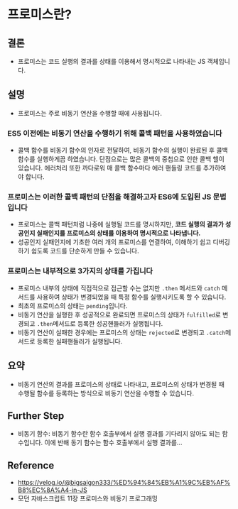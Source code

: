# 프로미스란?

## 결론

- 프로미스는 코드 실행의 결과를 상태를 이용해서 명시적으로 나타내는 JS 객체입니다.

## 설명

- 프로미스는 주로 비동기 연산을 수행할 때에 사용됩니다.

### ES5 이전에는 비동기 연산을 수행하기 위해 콜백 패턴을 사용하였습니다

- 콜백 함수를 비동기 함수의 인자로 전달하여, 비동기 함수의 실행이 완료된 후 콜백 함수를 실행하게끔 하였습니다. 단점으로는 많은 콜백의 중첩으로 인한 콜백 헬이 있습니다. 에러처리 또한 까다로워 매 콜백 함수마다 에러 핸들링 코드를 추가하여야 합니다.

### 프로미스는 이러한 콜백 패턴의 단점을 해결하고자 ES6에 도입된 JS 문법입니다

- 프로미스는 콜백 패턴처럼 나중에 실행될 코드를 명시하지만, **코드 실행의 결과가 성공인지 실패인지를 프로미스의 상태를 이용하여 명시적으로 나타냅니다.**
- 성공인지 실패인지에 기초한 여러 개의 프로미스를 연결하여, 이해하기 쉽고 디버깅하기 쉽도록 코드를 단순하게 만들 수 있습니다.

### 프로미스는 내부적으로 3가지의 상태를 가집니다

- 프로미스 내부의 상태에 직접적으로 접근할 수는 없지만 `.then` 메서드와 `catch` 메서드를 사용하여 상태가 변경되었을 때 특정 함수를 실행시키도록 할 수 있습니다.
- 최초의 프로미스의 상태는 `pending`입니다.
- 비동기 연산을 실행한 후 성공적으로 완료되면 프로미스의 상태가 `fulfilled`로 변경되고 `.then`메서드로 등록한 성공핸들러가 실행됩니다.
- 비동기 연산이 실패한 경우에는 프로미스의 상태는 `rejected`로 변경되고 `.catch`메서드로 등록한 실패핸들러가 실행됩니다.

## 요약

- 비동기 연산의 결과를 프로미스의 상태로 나타내고, 프로미스의 상태가 변경될 때 수행될 함수를 등록하는 방식으로 비동기 연산을 수행할 수 있습니다.

## Further Step

- 비동기 함수: 비동기 함수란 함수 호출부에서 실행 결과를 기다리지 않아도 되는 함수입니다. 이에 반해 동기 함수는 함수 호출부에서 실행 결과를...

## Reference

- <https://velog.io/@bigsaigon333/%ED%94%84%EB%A1%9C%EB%AF%B8%EC%8A%A4-in-JS>
- 모던 자바스크립트 11장 프로미스와 비동기 프로그래밍
